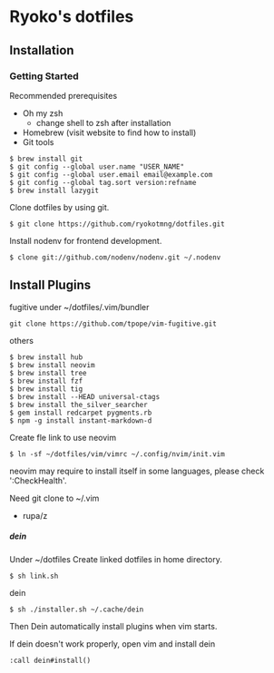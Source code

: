 # Ryoko's dotfiles
## Installation
### Getting Started
Recommended prerequisites
- Oh my zsh
  - change shell to zsh after installation
- Homebrew (visit website to find how to install)
- Git tools
```
$ brew install git
$ git config --global user.name "USER_NAME"
$ git config --global user.email email@example.com
$ git config --global tag.sort version:refname
$ brew install lazygit
```

Clone dotfiles by using git.
```
$ git clone https://github.com/ryokotmng/dotfiles.git
```

Install nodenv for frontend development.
```
$ clone git://github.com/nodenv/nodenv.git ~/.nodenv
```

## Install Plugins

fugitive
under ~/dotfiles/.vim/bundler
```
git clone https://github.com/tpope/vim-fugitive.git
```

others
```
$ brew install hub
$ brew install neovim
$ brew install tree
$ brew install fzf
$ brew install tig
$ brew install --HEAD universal-ctags
$ brew install the_silver_searcher
$ gem install redcarpet pygments.rb
$ npm -g install instant-markdown-d
```
Create fle link to use neovim
```
$ ln -sf ~/dotfiles/vim/vimrc ~/.config/nvim/init.vim
```
neovim may require to install itself in some languages, please check ':CheckHealth'.

Need git clone to ~/.vim
- rupa/z

##### dein
Under ~/dotfiles
Create linked dotfiles in home directory.
```
$ sh link.sh
```
dein
```
$ sh ./installer.sh ~/.cache/dein
```
Then Dein automatically install plugins when vim starts.

If dein doesn't work properly, open vim and install dein
```
:call dein#install()
```
